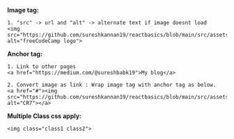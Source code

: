 **Image tag:**

```
1. "src" -> url and "alt" -> alternate text if image doesnt load
<img src="https://github.com/sureshkannan19/reactbasics/blob/main/src/assets/Ronaldo.webp" alt="freeCodeCamp logo">
```

**Anchor tag:**

```
1. Link to other pages
<a href="https://medium.com/@sureshbabk19">My blog</a>

2. Convert image as link : Wrap image tag with anchor tag as below.
<a href="#"><img src="https://github.com/sureshkannan19/reactbasics/blob/main/src/assets/Ronaldo.webp" alt="CR7"></a>
```

**Multiple Class css apply:**

```
<img class="class1 class2">
```
